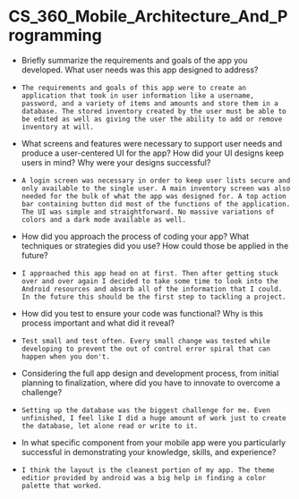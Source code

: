 # CS_360_Mobile_Architecture_And_Programming


   - Briefly summarize the requirements and goals of the app you developed. What user needs was this app designed to address?
   -     The requirements and goals of this app were to create an application that took in user information like a username, password, and a variety of items and amounts and store them in a database. The stored inventory created by the user must be able to be edited as well as giving the user the ability to add or remove inventory at will.
    
   - What screens and features were necessary to support user needs and produce a user-centered UI for the app? How did your UI designs keep users in mind? Why were your designs successful?
   -     A login screen was necessary in order to keep user lists secure and only available to the single user. A main inventory screen was also needed for the bulk of what the app was designed for. A top action bar containing button did most of the functions of the application. The UI was simple and straightforward. No massive variations of colors and a dark mode available as well. 
    
   - How did you approach the process of coding your app? What techniques or strategies did you use? How could those be applied in the future?
   -     I approached this app head on at first. Then after getting stuck over and over again I decided to take some time to look into the Android resources and absorb all of the information that I could. In the future this should be the first step to tackling a project.
    
   - How did you test to ensure your code was functional? Why is this process important and what did it reveal?
   -     Test small and test often. Every small change was tested while developing to prevent the out of control error spiral that can happen when you don't.
    
   - Considering the full app design and development process, from initial planning to finalization, where did you have to innovate to overcome a challenge?
   -     Setting up the database was the biggest challenge for me. Even unfinished, I feel like I did a huge amount of work just to create the database, let alone read or write to it.
    
   - In what specific component from your mobile app were you particularly successful in demonstrating your knowledge, skills, and experience?
   -     I think the layout is the cleanest portion of my app. The theme editior provided by android was a big help in finding a color palette that worked.
